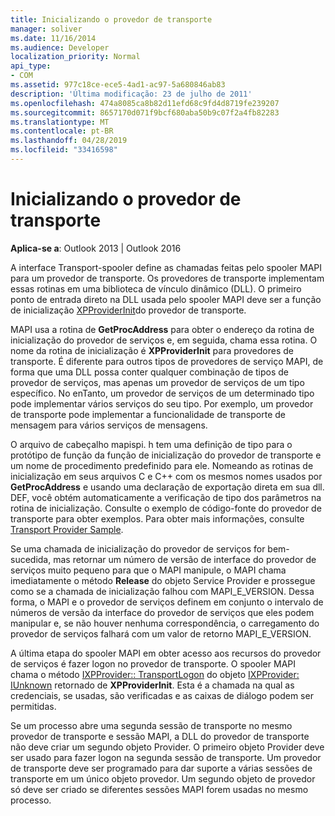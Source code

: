 ```yaml
---
title: Inicializando o provedor de transporte
manager: soliver
ms.date: 11/16/2014
ms.audience: Developer
localization_priority: Normal
api_type:
- COM
ms.assetid: 977c18ce-ece5-4ad1-ac97-5a680846ab83
description: 'Última modificação: 23 de julho de 2011'
ms.openlocfilehash: 474a8085ca8b82d11efd68c9fd4d8719fe239207
ms.sourcegitcommit: 8657170d071f9bcf680aba50b9c07f2a4fb82283
ms.translationtype: MT
ms.contentlocale: pt-BR
ms.lasthandoff: 04/28/2019
ms.locfileid: "33416598"
---
```

# <a name="initializing-the-transport-provider"></a>Inicializando o provedor de transporte

  
  
**Aplica-se a**: Outlook 2013 | Outlook 2016 
  
A interface Transport-spooler define as chamadas feitas pelo spooler MAPI para um provedor de transporte. Os provedores de transporte implementam essas rotinas em uma biblioteca de vínculo dinâmico (DLL). O primeiro ponto de entrada direto na DLL usada pelo spooler MAPI deve ser a função de inicialização [XPProviderInit](xpproviderinit.md)do provedor de transporte.
  
MAPI usa a rotina de **GetProcAddress** para obter o endereço da rotina de inicialização do provedor de serviços e, em seguida, chama essa rotina. O nome da rotina de inicialização é **XPProviderInit** para provedores de transporte. É diferente para outros tipos de provedores de serviço MAPI, de forma que uma DLL possa conter qualquer combinação de tipos de provedor de serviços, mas apenas um provedor de serviços de um tipo específico. No enTanto, um provedor de serviços de um determinado tipo pode implementar vários serviços do seu tipo. Por exemplo, um provedor de transporte pode implementar a funcionalidade de transporte de mensagem para vários serviços de mensagens. 
  
O arquivo de cabeçalho mapispi. h tem uma definição de tipo para o protótipo de função da função de inicialização do provedor de transporte e um nome de procedimento predefinido para ele. Nomeando as rotinas de inicialização em seus arquivos C e C++ com os mesmos nomes usados por **GetProcAddress** e usando uma declaração de exportação direta em sua dll. DEF, você obtém automaticamente a verificação de tipo dos parâmetros na rotina de inicialização. Consulte o exemplo de código-fonte do provedor de transporte para obter exemplos. Para obter mais informações, consulte [Transport Provider Sample](transport-provider-sample.md).
  
Se uma chamada de inicialização do provedor de serviços for bem-sucedida, mas retornar um número de versão de interface do provedor de serviços muito pequeno para que o MAPI manipule, o MAPI chama imediatamente o método **Release** do objeto Service Provider e prossegue como se a chamada de inicialização falhou com MAPI_E_VERSION. Dessa forma, o MAPI e o provedor de serviços definem em conjunto o intervalo de números de versão da interface do provedor de serviços que eles podem manipular e, se não houver nenhuma correspondência, o carregamento do provedor de serviços falhará com um valor de retorno MAPI_E_VERSION. 
  
A última etapa do spooler MAPI em obter acesso aos recursos do provedor de serviços é fazer logon no provedor de transporte. O spooler MAPI chama o método [IXPProvider:: TransportLogon](ixpprovider-transportlogon.md) do objeto [IXPProvider: IUnknown](ixpprovideriunknown.md) retornado de **XPProviderInit**. Esta é a chamada na qual as credenciais, se usadas, são verificadas e as caixas de diálogo podem ser permitidas.
  
Se um processo abre uma segunda sessão de transporte no mesmo provedor de transporte e sessão MAPI, a DLL do provedor de transporte não deve criar um segundo objeto Provider. O primeiro objeto Provider deve ser usado para fazer logon na segunda sessão de transporte. Um provedor de transporte deve ser programado para dar suporte a várias sessões de transporte em um único objeto provedor. Um segundo objeto de provedor só deve ser criado se diferentes sessões MAPI forem usadas no mesmo processo.
  

